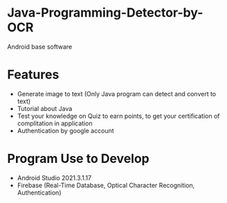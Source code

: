# Java-Programming-Detector-by-OCR
Android base software

# Features
- Generate image to text (Only Java program can detect and convert to text)
- Tutorial about Java
- Test your knowledge on Quiz to earn points, to get your certification of complitation in application
- Authentication by google account 

# Program Use to Develop
- Android Studio 2021.3.1.17
- Firebase (Real-Time Database, Optical Character Recognition, Authentication)
